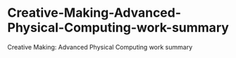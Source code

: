 # Creative-Making-Advanced-Physical-Computing-work-summary
Creative Making: Advanced Physical Computing work summary
